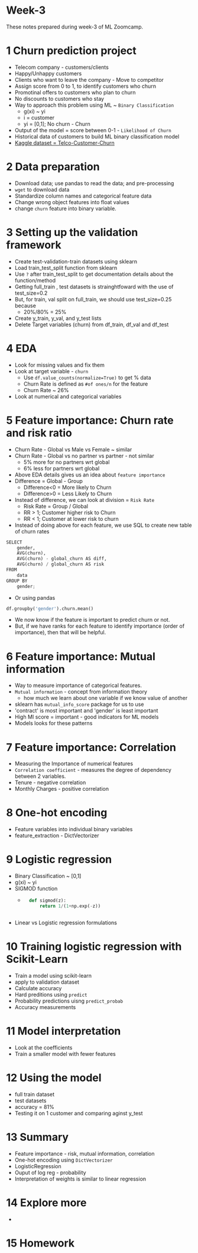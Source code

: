 # Week-3
These notes prepared during week-3 of ML Zoomcamp. 


# 1 Churn prediction project
- Telecom company - customers/clients
- Happy/Unhappy customers 
- Clients who want to leave the company - Move to competitor
- Assign score from 0 to 1, to identify customers who churn
- Promotinal offers to customers who plan to churn 
- No discounts to customers who stay 
- Way to approach this problem using ML ~ `Binary Classification`
    - g(xi) ~ yi
    - i = customer
    - yi  = [0,1]; No churn - Churn
- Output of the model = score between 0-1 - `Likelihood of Churn`
- Historical data of customers to build ML binary classification model
- [Kaggle dataset = Telco-Customer-Churn](https://www.kaggle.com/c/customer-churn-prediction-2020)


# 2 Data preparation
- Download data; use pandas to read the data; and pre-processing 
- `wget` to download data
- Standardize column names and categorical feature data
- Change wrong object features into float values 
- change `churn` feature into binary variable.

# 3 Setting up the validation framework
- Create test-validation-train datasets using sklearn
- Load train_test_split function from sklearn 
- Use `?` after train_test_split to get documentation details about the function/method 
- Getting full_train , test datasets is strainghtfoward with the use of test_size=0.2
- But, for train, val split on full_train, we should use test_size=0.25 because 
    - 20%/80% = 25%
- Create y_train, y_val, and y_test lists
- Delete Target variables (churn) from df_train, df_val and df_test

# 4 EDA
- Look for missing values and fix them 
- Look at target variable - `churn`
    - Use `df.value_counts(normalize=True)` to get % data
    - Churn Rate is defined as `#of ones/n` for the feature
    - Churn Rate ~ 26%
- Look at numerical and categorical variables 

# 5 Feature importance: Churn rate and risk ratio
- Churn Rate - Global vs Male vs Female ~ similar 
- Churn Rate - Global vs no partner vs partner - not similar
    - 5% more for no partners wrt global
    - 6% less for partners wrt global  
- Above EDA details gives us an idea about `feature importance`
- Difference = Global - Group 
    - Difference<0 = More likely to Churn
    - Difference>0 = Less Likely to Churn 
- Instead of difference, we can look at division  = `Risk Rate`
    - Risk Rate = Group / Global 
    - RR > 1; Customer higher risk to Churn 
    - RR < 1; Customer at lower risk to churn
- Instead of doing above for each feature, we use SQL to create new table of churn rates
```py
SELECT 
    gender, 
    AVG(churn),
    AVG(churn) - global_churn AS diff,
    AVG(churn) / global_churn AS risk 
FROM 
    data
GROUP BY 
    gender;
```
- Or using pandas 
```py
df.groupby('gender').churn.mean()
```
- We now know if the feature is important to predict churn or not. 
- But, if we have ranks for each feature to identify importance (order of importance), then that will be helpful.


# 6 Feature importance: Mutual information
- Way to measure importance of categorical features. 
- `Mutual information` - concept from information theory
    - how much we learn about one variable if we know value of another
- sklearn has `mutual_info_score` package for us to use
- 'contract' is most important and 'gender' is least important
- High MI score = important - good indicators for ML models
- Models looks for these patterns 

# 7 Feature importance: Correlation
- Measuring the Importance of numerical features
- `Correlation coefficient` - measures the degree of dependency between 2 variables. 
- Tenure - negative correlation 
- Monthly Charges - positive correlation 

# 8 One-hot encoding
- Feature variables into individual binary variables 
- feature_extraction - DictVectorizer


# 9 Logistic regression
- Binary Classification ~ [0,1]
- g(xi) ~ yi
- SIGMOD function 
    - ```py
        def sigmod(z):
            return 1/(1+np.exp(-z))
    ``` 
- Linear vs Logistic regression formulations 

# 10 Training logistic regression with Scikit-Learn
- Train a model using scikit-learn
- apply to validation dataset
- Calculate accuracy 
- Hard preditions using `predict`
- Probability predictions uisng `predict_probab`
- Accuracy measurements

# 11 Model interpretation
- Look at the coefficients 
- Train a smaller model with fewer features 


# 12 Using the model
- full train dataset
- test datasets 
- accuracy = 81%
- Testing it on 1 customer and comparing aginst y_test


# 13 Summary
- Feature importance - risk, mutual information, correlation 
- One-hot encoding using `DictVectorizer`
- LogisticRegression 
- Ouput of log reg - probability 
- Interpretation of weights is similar to linear regression 


# 14 Explore more
- 

# 15 Homework
